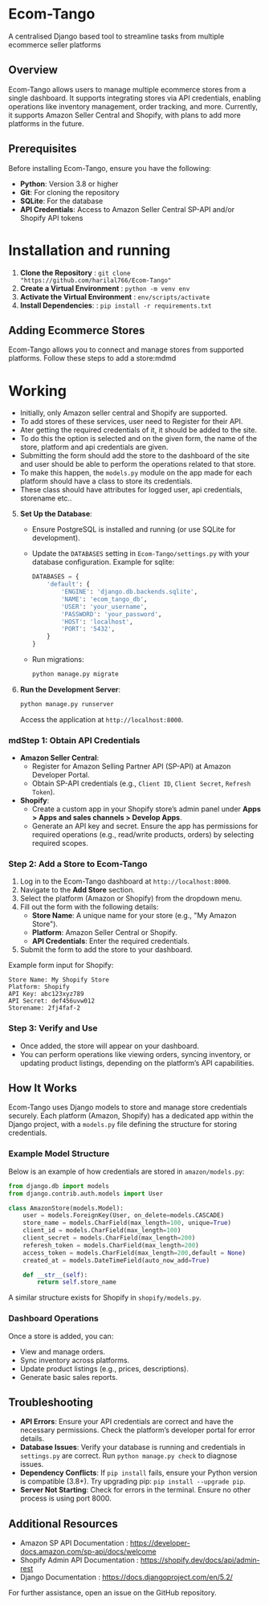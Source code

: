 # Ecom-Tango
A centralised Django based tool to streamline tasks from multiple ecommerce seller platforms

## Overview
Ecom-Tango allows users to manage multiple ecommerce stores from a single dashboard. It supports integrating stores via API credentials, enabling operations like inventory management, order tracking, and more. Currently, it supports Amazon Seller Central and Shopify, with plans to add more platforms in the future.

## Prerequisites
Before installing Ecom-Tango, ensure you have the following:

- **Python**: Version 3.8 or higher
- **Git**: For cloning the repository
- **SQLite**: For the database
- **API Credentials**: Access to Amazon Seller Central SP-API and/or Shopify API tokens

# Installation and running
1. **Clone the Repository** : ```git clone "https://github.com/harilal766/Ecom-Tango"```
2. **Create a Virtual Environment** : ```python -m venv env```
3. **Activate the Virtual Environment** : ```env/scripts/activate```
4. **Install Dependencies**: : ```pip install -r requirements.txt```


## Adding Ecommerce Stores

Ecom-Tango allows you to connect and manage stores from supported platforms. Follow these steps to add a store:mdmd
# Working
- Initially, only Amazon seller central and Shopify are supported.
- To add stores of these services, user need to Register for their API.
- Ater getting the required credentials of it, it should be added to the site.
- To do this the option is selected and on the given form, 
the name of the store, platform and api credentials are given. 
- Submitting the form should add the store to the dashboard of the site and user should be able to 
perform the operations related to that store.
- To make this happen, the `models.py` module on the app made for each platform should have a class to store its credentials.
- These class should have attributes for logged user, api credentials, storename etc..

5. **Set Up the Database**:

   - Ensure PostgreSQL is installed and running (or use SQLite for development).
   - Update the `DATABASES` setting in `Ecom-Tango/settings.py` with your database configuration. Example for sqlite:

     ```python
     DATABASES = {
         'default': {
             'ENGINE': 'django.db.backends.sqlite',
             'NAME': 'ecom_tango_db',
             'USER': 'your_username',
             'PASSWORD': 'your_password',
             'HOST': 'localhost',
             'PORT': '5432',
         }
     }
     ```
   - Run migrations:

     ```bash
     python manage.py migrate
     ```

6. **Run the Development Server**:

   ```bash 
   python manage.py runserver
   ```

   Access the application at `http://localhost:8000`.



### mdStep 1: Obtain API Credentials

- **Amazon Seller Central**:
  - Register for Amazon Selling Partner API (SP-API) at Amazon Developer Portal.
  - Obtain SP-API credentials (e.g., `Client ID`, `Client Secret`, `Refresh Token`).
- **Shopify**:
  - Create a custom app in your Shopify store’s admin panel under **Apps &gt; Apps and sales channels &gt; Develop Apps**.
  - Generate an API key and secret. Ensure the app has permissions for required operations (e.g., read/write products, orders) by selecting required scopes.

### Step 2: Add a Store to Ecom-Tango

1. Log in to the Ecom-Tango dashboard at `http://localhost:8000`.
2. Navigate to the **Add Store** section.
3. Select the platform (Amazon or Shopify) from the dropdown menu.
4. Fill out the form with the following details:
   - **Store Name**: A unique name for your store (e.g., "My Amazon Store").
   - **Platform**: Amazon Seller Central or Shopify.
   - **API Credentials**: Enter the required credentials.
5. Submit the form to add the store to your dashboard.

Example form input for Shopify:

```
Store Name: My Shopify Store
Platform: Shopify
API Key: abc123xyz789
API Secret: def456uvw012
Storename: 2fj4faf-2
```

### Step 3: Verify and Use

- Once added, the store will appear on your dashboard.
- You can perform operations like viewing orders, syncing inventory, or updating product listings, depending on the platform’s API capabilities.

## How It Works

Ecom-Tango uses Django models to store and manage store credentials securely. Each platform (Amazon, Shopify) has a dedicated app within the Django project, with a `models.py` file defining the structure for storing credentials.

### Example Model Structure

Below is an example of how credentials are stored in `amazon/models.py`:

```python
from django.db import models
from django.contrib.auth.models import User

class AmazonStore(models.Model):
    user = models.ForeignKey(User, on_delete=models.CASCADE)
    store_name = models.CharField(max_length=100, unique=True)
    client_id = models.CharField(max_length=100)
    client_secret = models.CharField(max_length=200)
    referesh_token = models.CharField(max_length=200)
    access_token = models.CharField(max_length=200,default = None)
    created_at = models.DateTimeField(auto_now_add=True)

    def __str__(self):
        return self.store_name
```

A similar structure exists for Shopify in `shopify/models.py`.

### Dashboard Operations

Once a store is added, you can:

- View and manage orders.
- Sync inventory across platforms.
- Update product listings (e.g., prices, descriptions).
- Generate basic sales reports.

## Troubleshooting

- **API Errors**: Ensure your API credentials are correct and have the necessary permissions. Check the platform’s developer portal for error details.
- **Database Issues**: Verify your database is running and credentials in `settings.py` are correct. Run `python manage.py check` to diagnose issues.
- **Dependency Conflicts**: If `pip install` fails, ensure your Python version is compatible (3.8+). Try upgrading pip: `pip install --upgrade pip`.
- **Server Not Starting**: Check for errors in the terminal. Ensure no other process is using port 8000.

## Additional Resources

- Amazon SP API Documentation : https://developer-docs.amazon.com/sp-api/docs/welcome
- Shopify Admin API Documentation : https://shopify.dev/docs/api/admin-rest
- Django Documentation : https://docs.djangoproject.com/en/5.2/

For further assistance, open an issue on the GitHub repository.